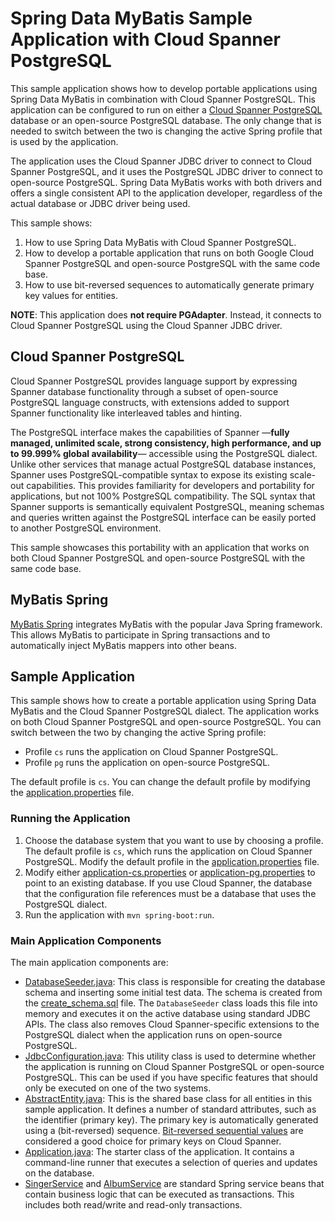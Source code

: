 # Spring Data MyBatis Sample Application with Cloud Spanner PostgreSQL

This sample application shows how to develop portable applications using Spring Data MyBatis in
combination with Cloud Spanner PostgreSQL. This application can be configured to run on either a
[Cloud Spanner PostgreSQL](https://cloud.google.com/spanner/docs/postgresql-interface) database or
an open-source PostgreSQL database. The only change that is needed to switch between the two is
changing the active Spring profile that is used by the application.

The application uses the Cloud Spanner JDBC driver to connect to Cloud Spanner PostgreSQL, and it
uses the PostgreSQL JDBC driver to connect to open-source PostgreSQL. Spring Data MyBatis works with
both drivers and offers a single consistent API to the application developer, regardless of the
actual database or JDBC driver being used.

This sample shows:

1. How to use Spring Data MyBatis with Cloud Spanner PostgreSQL.
2. How to develop a portable application that runs on both Google Cloud Spanner PostgreSQL and
   open-source PostgreSQL with the same code base.
3. How to use bit-reversed sequences to automatically generate primary key values for entities.

__NOTE__: This application does __not require PGAdapter__. Instead, it connects to Cloud Spanner
PostgreSQL using the Cloud Spanner JDBC driver.

## Cloud Spanner PostgreSQL

Cloud Spanner PostgreSQL provides language support by expressing Spanner database functionality
through a subset of open-source PostgreSQL language constructs, with extensions added to support
Spanner functionality like interleaved tables and hinting.

The PostgreSQL interface makes the capabilities of Spanner —__fully managed, unlimited scale, strong
consistency, high performance, and up to 99.999% global availability__— accessible using the
PostgreSQL dialect. Unlike other services that manage actual PostgreSQL database instances, Spanner
uses PostgreSQL-compatible syntax to expose its existing scale-out capabilities. This provides
familiarity for developers and portability for applications, but not 100% PostgreSQL compatibility.
The SQL syntax that Spanner supports is semantically equivalent PostgreSQL, meaning schemas
and queries written against the PostgreSQL interface can be easily ported to another PostgreSQL
environment.

This sample showcases this portability with an application that works on both Cloud Spanner PostgreSQL
and open-source PostgreSQL with the same code base.

## MyBatis Spring
[MyBatis Spring](http://mybatis.org/spring/) integrates MyBatis with the popular Java Spring
framework. This allows MyBatis to participate in Spring transactions and to automatically inject
MyBatis mappers into other beans.

## Sample Application

This sample shows how to create a portable application using Spring Data MyBatis and the Cloud Spanner
PostgreSQL dialect. The application works on both Cloud Spanner PostgreSQL and open-source
PostgreSQL. You can switch between the two by changing the active Spring profile:
* Profile `cs` runs the application on Cloud Spanner PostgreSQL.
* Profile `pg` runs the application on open-source PostgreSQL.

The default profile is `cs`. You can change the default profile by modifying the
[application.properties](src/main/resources/application.properties) file.

### Running the Application

1. Choose the database system that you want to use by choosing a profile. The default profile is
   `cs`, which runs the application on Cloud Spanner PostgreSQL. Modify the default profile in the
   [application.properties](src/main/resources/application.properties) file.
2. Modify either [application-cs.properties](src/main/resources/application-cs.properties) or
   [application-pg.properties](src/main/resources/application-pg.properties) to point to an existing
   database. If you use Cloud Spanner, the database that the configuration file references must be a
   database that uses the PostgreSQL dialect.
3. Run the application with `mvn spring-boot:run`.

### Main Application Components

The main application components are:
* [DatabaseSeeder.java](src/main/java/com/google/cloud/spanner/sample/DatabaseSeeder.java): This
  class is responsible for creating the database schema and inserting some initial test data. The
  schema is created from the [create_schema.sql](src/main/resources/create_schema.sql) file. The
  `DatabaseSeeder` class loads this file into memory and executes it on the active database using
  standard JDBC APIs. The class also removes Cloud Spanner-specific extensions to the PostgreSQL
  dialect when the application runs on open-source PostgreSQL.
* [JdbcConfiguration.java](src/main/java/com/google/cloud/spanner/sample/JdbcConfiguration.java):
  This utility class is used to determine whether the application is running on Cloud Spanner
  PostgreSQL or open-source PostgreSQL. This can be used if you have specific features that should
  only be executed on one of the two systems.
* [AbstractEntity.java](src/main/java/com/google/cloud/spanner/sample/entities/AbstractEntity.java):
  This is the shared base class for all entities in this sample application. It defines a number of
  standard attributes, such as the identifier (primary key). The primary key is automatically
  generated using a (bit-reversed) sequence. [Bit-reversed sequential values](https://cloud.google.com/spanner/docs/schema-design#bit_reverse_primary_key)
  are considered a good choice for primary keys on Cloud Spanner.
* [Application.java](src/main/java/com/google/cloud/spanner/sample/Application.java): The starter
  class of the application. It contains a command-line runner that executes a selection of queries
  and updates on the database.
* [SingerService](src/main/java/com/google/cloud/spanner/sample/service/SingerService.java) and
  [AlbumService](src/main/java/com/google/cloud/spanner/sample/service/SingerService.java) are
  standard Spring service beans that contain business logic that can be executed as transactions.
  This includes both read/write and read-only transactions.
